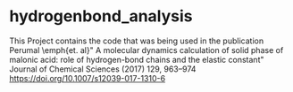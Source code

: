 # hydrogenbond_analysis

This Project contains the code that was being used in the publication Perumal \emph{et. al}" A molecular dynamics calculation of solid phase of malonic acid: role of hydrogen-bond chains and the elastic constant" Journal of Chemical Sciences (2017) 129, 963–974
https://doi.org/10.1007/s12039-017-1310-6
